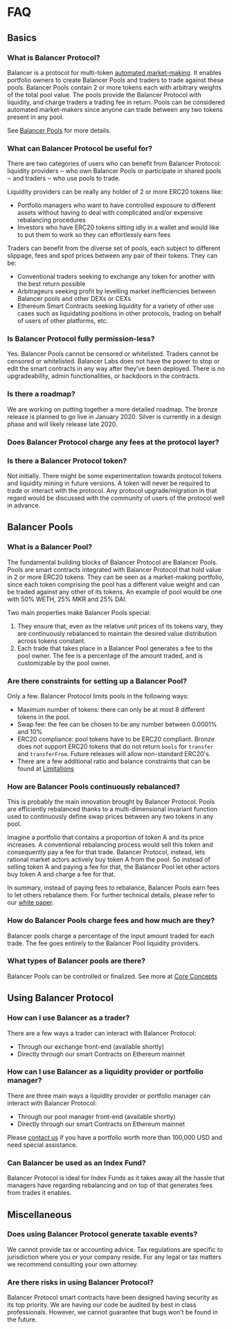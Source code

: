 # FAQ

## Basics

### What is Balancer Protocol?

Balancer is a protocol for multi-token [automated market-making](../protocol/background.md). It enables portfolio owners to create Balancer Pools and traders to trade against these pools. Balancer Pools contain 2 or more tokens each with arbitrary weights of the total pool value. The pools provide the Balancer Protocol with liquidity, and charge traders a trading fee in return. Pools can be considered automated market-makers since anyone can trade between any two tokens present in any pool.

See [Balancer Pools](http://a) for more details.

### What can Balancer Protocol be useful for?

There are two categories of users who can benefit from Balancer Protocol: liquidity providers ‒ who own Balancer Pools or participate in shared pools ‒ and traders ‒ who use pools to trade.

Liquidity providers can be really any holder of 2 or more ERC20 tokens like:

* Portfolio managers who want to have controlled exposure to different assets without having to deal with complicated and/or expensive rebalancing procedures 
* Investors who have ERC20 tokens sitting idly in a wallet and would like to put them to work so they can effortlessly earn fees 

Traders can benefit from the diverse set of pools, each subject to different slippage, fees and spot prices between any pair of their tokens. They can be:

* Conventional traders seeking to exchange any token for another with the best return possible 
* Arbitrageurs seeking profit by levelling market inefficiencies between Balancer pools and other DEXs or CEXs 
* Ethereum Smart Contracts seeking liquidity for a variety of other use cases such as liquidating positions in other protocols, trading on behalf of users of other platforms, etc. 

### Is Balancer Protocol fully permission-less?

Yes. Balancer Pools cannot be censored or whitelisted. Traders cannot be censored or whitelisted. Balancer Labs does not have the power to stop or edit the smart contracts in any way after they’ve been deployed. There is no upgradeability, admin functionalities, or backdoors in the contracts.

### Is there a roadmap?

We are working on putting together a more detailed roadmap. The bronze release is planned to go live in January 2020. Silver is currently in a design phase and will likely release late 2020.

### Does Balancer Protocol charge any fees at the protocol layer?

### Is there a Balancer Protocol token?

Not initially. There might be some experimentation towards protocol tokens and liquidity mining in future versions. A token will never be required to trade or interact with the protocol. Any protocol upgrade/migration in that regard would be discussed with the community of users of the protocol well in advance.

## Balancer Pools

### What is a Balancer Pool?

The fundamental building blocks of Balancer Protocol are Balancer Pools. Pools are smart contracts integrated with Balancer Protocol that hold value in 2 or more ERC20 tokens. They can be seen as a market-making portfolio, since each token comprising the pool has a different value weight and can be traded against any other of its tokens. An example of pool would be one with 50% WETH, 25% MKR and 25% DAI.

Two main properties make Balancer Pools special:

1. They ensure that, even as the relative unit prices of its tokens vary, they are continuously rebalanced to maintain the desired value distribution across tokens constant. 
2. Each trade that takes place in a Balancer Pool generates a fee to the pool owner. The fee is a percentage of the amount traded, and is customizable by the pool owner. 

### Are there constraints for setting up a Balancer Pool?

Only a few. Balancer Protocol limits pools in the following ways:

* Maximum number of tokens: there can only be at most 8 different tokens in the pool.
* Swap fee: the fee can be chosen to be any number between 0.0001% and 10% 
* ERC20 compliance: pool tokens have to be ERC20 compliant. Bronze does not support ERC20 tokens that do not return `bools` for `transfer` and `transferFrom`. Future releases will allow non-standard ERC20's.
* There are a few additional ratio and balance constraints that can be found at [Limitations](../protocol/limitations.md)

### How are Balancer Pools continuously rebalanced?

This is probably the main innovation brought by Balancer Protocol. Pools are efficiently rebalanced thanks to a multi-dimensional invariant function used to continuously define swap prices between any two tokens in any pool.

Imagine a portfolio that contains a proportion of token A and its price increases. A conventional rebalancing process would sell this token and consequently pay a fee for that trade. Balancer Protocol, instead, lets rational market actors actively buy token A from the pool. So instead of selling token A and paying a fee for that, the Balancer Pool let other actors buy token A and charge a fee for that.

In summary, instead of paying fees to rebalance, Balancer Pools earn fees to let others rebalance them. For further technical details, please refer to our [white paper](https://balancer.finance/whitepaper.html).

### How do Balancer Pools charge fees and how much are they?

Balancer pools charge a percentage of the input amount traded for each trade. The fee goes entirely to the Balancer Pool liquidity providers.

### What types of Balancer pools are there?

Balancer Pools can be controlled or finalized. See more at [Core Concepts](../protocol/concepts.md)

## Using Balancer Protocol

### How can I use Balancer as a trader?

There are a few ways a trader can interact with Balancer Protocol:

* Through our exchange front-end \(available shortly\)
* Directly through our smart Contracts on Ethereum mainnet

### How can I use Balancer as a liquidity provider or portfolio manager?

There are three main ways a liquidity provider or portfolio manager can interact with Balancer Protocol:

* Through our pool manager front-end \(available shortly\)
* Directly through our smart Contracts on Ethereum mainnet

Please [contact us](mailto:contact@balancer.finace) if you have a portfolio worth more than 100,000 USD and need special assistance.

### Can Balancer be used as an Index Fund?

Balancer Protocol is ideal for Index Funds as it takes away all the hassle that managers have regarding rebalancing and on top of that generates fees from trades it enables.

## Miscellaneous

### Does using Balancer Protocol generate taxable events?

We cannot provide tax or accounting advice. Tax regulations are specific to jurisdiction where you or your company reside. For any legal or tax matters we recommend consulting your own attorney.

### Are there risks in using Balancer Protocol?

Balancer Protocol smart contracts have been designed having security as its top priority. We are having our code be audited by best in class professionals. However, we cannot guarantee that bugs won’t be found in the future.

